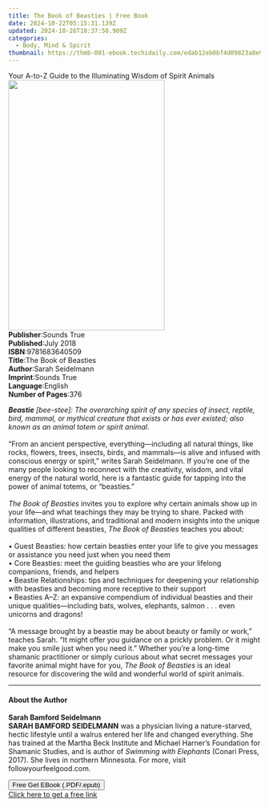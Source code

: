 ```yaml
---
title: The Book of Beasties | Free Book
date: 2024-10-22T05:15:31.139Z
updated: 2024-10-26T18:37:50.909Z
categories:
  - Body, Mind & Spirit
thumbnail: https://thmb-001-ebook.techidaily.com/edab12eb0bf4d09823a8e9a78247e733c6457c4121937342a40fec0ccba36a94.jpg
---
```

<main id="book-container">
  <div class="flex flex-col">
    <div class="book-brief flex-1 py-6 px-4 sm:p-6 md:py-10 md:px-8">
      <!-- brief-->
      <div class="book-brief-main">
        Your A-to-Z Guide to the Illuminating Wisdom of Spirit Animals
      </div>
    </div>
    <div
      class="book-meta-info flex-1 grid gap-4 col-start-1 col-end-3 row-start-1 sm:mb-6 sm:grid-cols-4 lg:gap-6 lg:col-start-2 lg:row-end-6 lg:row-span-6 lg:mb-0"
    >
      <div
        class="book-meta-info-left place-content-center mt-4 p-4 text-sm leading-6 col-start-2 col-span-2 dark:text-slate-400"
      >
        <img
          class="w-full h-500 object-cover rounded-lg sm:h-255 sm:col-span-2 lg:col-span-full"
          src="https://img-001-ebook.techidaily.com/849271ae60bae2778d44d0c3fd5ce71d4b257f4debbd02057b57520de1fbe058.jpg"
          alt=""
          width="312"
          height="500"
        />
      </div>
      <div
        class="book-meta-info-right mt-2 col-start-1 row-start-2 col-span-3 self-center"
      >
        <!-- meta data  -->
        <div class="flex flex-col px-4 md:px-8">
          <div class="flex-1">
            <strong>Publisher</strong>:<span class="px-2">Sounds True</span>
          </div>
          <div class="flex-1">
            <strong>Published</strong>:<span class="px-2">July 2018</span>
          </div>
          <div class="flex-1">
            <strong>ISBN</strong>:<span class="px-2">9781683640509</span>
          </div>
          <div class="flex-1">
            <strong>Title</strong>:<span class="px-2"
              >The Book of Beasties</span
            >
          </div>
          <div class="flex-1">
            <strong>Author</strong>:<span class="px-2">Sarah Seidelmann</span>
          </div>
          <div class="flex-1">
            <strong>Imprint</strong>:<span class="px-2">Sounds True</span>
          </div>
          <div class="flex-1">
            <strong>Language</strong>:<span class="px-2">English</span>
          </div>
          <div class="flex-1">
            <strong>Number of Pages</strong>:<span class="px-2">376</span>
          </div>
        </div>
      </div>
    </div>
    <div class="book-description flex-1 py-6 px-4 sm:p-6 md:py-10 md:px-8">
      <div class="book-description-main">
        <div accordion-content="" id="description">
          <p>
            <b><i>Beastie</i></b
            ><i>
              [bee-stee]: The overarching spirit of any species of insect,
              reptile, bird, mammal, or mythical creature that exists or has
              ever existed; also known as an animal totem or spirit animal.</i
            ><br />&nbsp;<br />“From an ancient perspective,
            everything—including all natural things, like rocks, flowers, trees,
            insects, birds, and mammals—is alive and infused with conscious
            energy or spirit,” writes Sarah Seidelmann. If you’re one of the
            many people looking to reconnect with the creativity, wisdom, and
            vital energy of the natural world, here is a fantastic guide for
            tapping into the power of animal totems, or “beasties.”<br />&nbsp;<br /><i
              >The Book of Beasties</i
            >
            invites you to explore why certain animals show up in your life—and
            what teachings they may be trying to share. Packed with information,
            illustrations, and traditional and modern insights into the unique
            qualities of different beasties, <i>The Book of Beasties </i>teaches
            you about:<br />&nbsp;<br />• Guest Beasties: how certain beasties
            enter your life to give you messages or assistance you need just
            when you need them<br />• Core Beasties: meet the guiding beasties
            who are your lifelong companions, friends, and helpers<br />•
            Beastie Relationships: tips and techniques for deepening your
            relationship with beasties and becoming more receptive to their
            support<br />• Beasties A–Z: an expansive compendium of individual
            beasties and their unique qualities—including bats, wolves,
            elephants, salmon . . . even unicorns and dragons!<br />&nbsp;<br />“A
            message brought by a beastie may be about beauty or family or work,”
            teaches Sarah. “It might offer you guidance on a prickly problem. Or
            it might make you smile just when you need it.” Whether you’re a
            long-time shamanic practitioner or simply curious about what secret
            messages your favorite animal might have for you,
            <i>The Book of Beasties</i> is an ideal resource for discovering the
            wild and wonderful world of spirit animals.
          </p>
        </div>
        <div class="accordion-fader"></div>
      </div>
    </div>
    <div class="book-excerpts flex-1 py-6 px-4 sm:p-6 md:py-10 md:px-8">
      <!-- excerpts-->
      <div class="book-excerpts-main">
        <hr />
        <h4 class="placeholder placeholder-heading">
          <span>About the Author</span>
        </h4>
        <p></p>
        <p>
          <b>Sarah Bamford Seidelmann</b><br /><b>SARAH BAMFORD SEIDELMANN</b>
          was a physician living a nature-starved, hectic lifestyle until a
          walrus entered her life and changed everything. She has trained at the
          Martha Beck Institute and Michael Harner’s Foundation for Shamanic
          Studies, and is author of <i>Swimming with Elephants</i> (Conari
          Press, 2017). She lives in northern Minnesota. For more, visit
          followyourfeelgood.com.
        </p>
        <p></p>
      </div>
    </div>
    <div
      class="book-about-author flex-1 py-6 px-4 sm:p-6 md:py-10 md:px-8"
    ></div>
    <div class="book-free-get flex-1 py-6 px-4 sm:p-6 md:py-10 md:px-8">
      <button
        id="btn-free-get"
        class="bg-blue-500 hover:bg-blue-700 text-white font-bold py-2 px-4 rounded"
      >
        Free Get EBook (.PDF/.epub)
      </button>
      <div id="countdown-display" class="px-2 text-lg mt-2"></div>
      <a
        id="free-link"
        class="hidden bg-blue-500 hover:bg-blue-700 text-white font-bold py-2 px-4 rounded"
        href="https://www.ebooks.com/en-us/book/210761553/the-book-of-beasties/sarah-seidelmann/"
        target="_blank"
        >Click here to get a free link</a
      >
    </div>
    <script>
      let countdownTime = 0;
      let countdownInterval = null;
      document
        .getElementById('btn-free-get')
        .addEventListener('click', startCountdown);
      function startCountdown() {
        countdownTime = new Date().getTime() + 60000 * 3;
        countdownInterval = setInterval(updateCountdown, 1000);
        document.getElementById('btn-free-get').disabled = true;
        document
          .getElementById('btn-free-get')
          .classList.add('bg-gray-500', 'cursor-not-allowed');
      }
      function updateCountdown() {
        let currentTime = new Date().getTime();
        let timeLeft = countdownTime - currentTime;
        let secondsLeft = Math.floor(timeLeft / 1000);
        document.getElementById('countdown-display').innerHTML =
          `Remaining time: ${secondsLeft} seconds.`;
        if (secondsLeft <= 0) {
          clearInterval(countdownInterval);
          document.getElementById('btn-free-get').classList.add('hidden');
          document.getElementById('free-link').classList.remove('hidden');
          document.getElementById('countdown-display').innerHTML = '';
        }
      }
    </script>
  </div>
</main>

<ins class="adsbygoogle"
      style="display:block"
      data-ad-client="ca-pub-7571918770474297"
      data-ad-slot="8358498916"
      data-ad-format="auto"
      data-full-width-responsive="true"></ins>
    